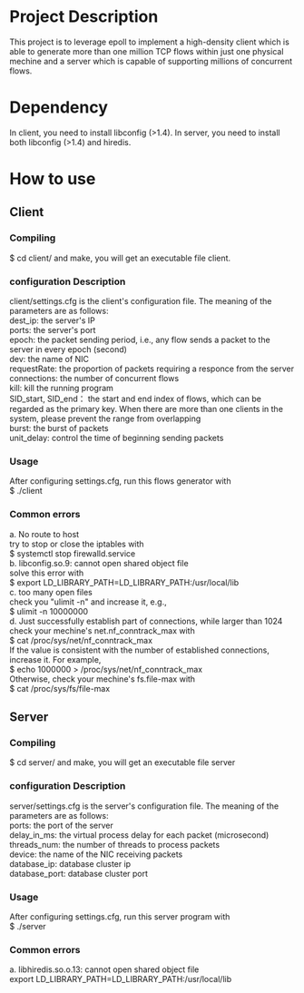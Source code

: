 # Project Description
This project is to leverage epoll to implement a high-density client which is able to generate more than one million TCP flows within just one physical mechine and a server which is capable of supporting millions of concurrent flows.

# Dependency
In client, you need to install libconfig (>1.4). In server, you need to install both libconfig (>1.4) and hiredis.

# How to use

## Client
### Compiling
$ cd client/ and make, you will get an executable file client.
### configuration Description
client/settings.cfg is the client's configuration file. The meaning of the parameters are as follows: <br/>
dest_ip: the server's IP<br/>
ports: the server's port<br/>
epoch: the packet sending period, i.e., any flow sends a packet to the server in every epoch (second)<br/>
dev: the name of NIC<br/>
requestRate: the proportion of packets requiring a responce from the server<br/>
connections: the number of concurrent flows<br/>
kill: kill the running program<br/>
SID_start, SID_end： the start and end index of flows, which can be regarded as the primary key. When there are more than one clients in the system, please prevent the range from overlapping<br/>
burst: the burst of packets<br/>
unit_delay: control the time of beginning sending packets<br/>
### Usage
After configuring settings.cfg, run this flows generator with <br/>
$ ./client
### Common errors
a. No route to host<br/>
try to stop or close the iptables with<br/>
$ systemctl stop firewalld.service<br/>
b. libconfig.so.9: cannot open shared object file<br/>
solve this error with <br/>
$ export LD_LIBRARY_PATH=LD_LIBRARY_PATH:/usr/local/lib<br/>
c. too many open files<br/>
check you "ulimit -n" and increase it, e.g.,<br/>
$ ulimit -n 10000000<br/>
d. Just successfully establish part of connections, while larger than 1024<br/>
check your mechine's net.nf_conntrack_max with <br/>
$ cat /proc/sys/net/nf_conntrack_max<br/>
If the value is consistent with the number of established connections, increase it. For example,<br/>
$ echo 1000000 > /proc/sys/net/nf_conntrack_max<br/>
Otherwise, check your mechine's fs.file-max with <br/>
$ cat /proc/sys/fs/file-max<br/>

## Server
### Compiling
$ cd server/ and make, you will get an executable file server
### configuration Description
server/settings.cfg is the server's configuration file. The meaning of the parameters are as follows:<br/>
ports: the port of the server<br/>
delay_in_ms: the virtual process delay for each packet (microsecond)<br/>
threads_num: the number of threads to process packets<br/>
device: the name of the NIC receiving packets<br/>
database_ip: database cluster ip<br/>
database_port: database cluster port<br/>
### Usage
After configuring settings.cfg, run this server program with <br/>
$ ./server
### Common errors
a. libhiredis.so.o.13: cannot open shared object file<br/>
export LD_LIBRARY_PATH=LD_LIBRARY_PATH:/usr/local/lib<br/>
